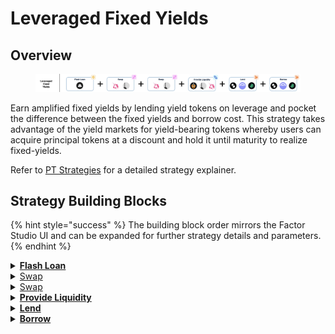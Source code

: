 # Leveraged Fixed Yields

## Overview

<figure><img src="../../../.gitbook/assets/image (1).png" alt=""><figcaption></figcaption></figure>

Earn amplified fixed yields by lending yield tokens on leverage and pocket the difference between the fixed yields and borrow cost. This strategy takes advantage of the yield markets for yield-bearing tokens whereby users can acquire principal tokens at a discount and hold it until maturity to realize fixed-yields.

Refer to [PT Strategies](../../strategy-explainers/pt-strategies/) for a detailed strategy explainer.

## Strategy Building Blocks

{% hint style="success" %}
The building block order mirrors the Factor Studio UI and can be expanded for further strategy details and parameters.
{% endhint %}

<details>

<summary><a href="../../../factor-building-blocks/flash-loan/"><strong>Flash Loan</strong></a></summary>

* Flash loan the debt token.
* The amount that you can flash loan will be dependent on the maximum collateralization ratio for your selected lending pool (i.e. $$\text{collatRatio}=\frac{value_\text{flashLoan}}{value_\text{initiaclCollateral}+value_\text{flashLoan}}$$ ).&#x20;

</details>

<details>

<summary><a href="../../../factor-building-blocks/swap/">Swap</a></summary>

* Swap the flash loaned token for more of the initial token.

</details>

<details>

<summary><a href="../../../factor-building-blocks/swap/">Swap</a></summary>

* Swap all of the acquired tokens for Principal Tokens.

</details>

<details>

<summary><a href="../../../factor-building-blocks/lp-management/"><strong>Provide Liquidity</strong></a></summary>

* Add Principal Tokens to the `Token:Principal Token` pool&#x20;

</details>

<details>

<summary><a href="../../../factor-building-blocks/lend.md"><strong>Lend</strong></a></summary>

* Lend additional LP tokens to the selected lending pool.

</details>

<details>

<summary><a href="../../../factor-building-blocks/borrow.md"><strong>Borrow</strong></a></summary>

* Borrow the flash loan debt amount.
* The flash loan debt will be automatically deducted from your strategy.

</details>
